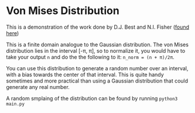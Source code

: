 # Von Mises Distribution

This is a demonstration of the work done by D.J. Best and N.I. Fisher ([found here](https://www.researchgate.net/profile/Nicholas_Fisher11/publication/246035131_Efficient_Simulation_of_the_von_Mises_Distribution/links/5a1cd6a3aca2726120b25d4a/Efficient-Simulation-of-the-von-Mises-Distribution.pdf))

This is a finite domain analogue to the Gaussian distribution. The von Mises distribution lies in the interval [-π, π], so to normalize it, you would have to take your output `n` and do the the following to it: `n_norm = (n + π)/2π`.

You can use this distribution to generate a random number over an interval, with a bias towards the center of that interval. This is quite handy sometimes and more practical than using a Gaussian distribution that could generate any real number.

A random smplaing of the distribution can be found by running `python3 main.py`
